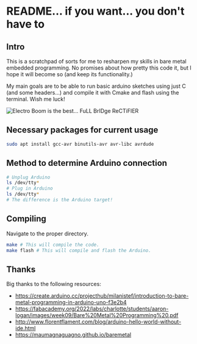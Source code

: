 # README... if you want... you don't have to
## Intro
This is a scratchpad of sorts for me to resharpen my skills in bare metal embedded programming. No promises about how pretty this code it, but I hope it will become so (and keep its functionality.)

My main goals are to be able to run basic arduino sketches using just C (and some headers...) and compile it with Cmake and flash using the terminal. Wish me luck!

![Electro Boom is the best... FuLL BrIDge ReCTiFIER](https://media.tenor.com/KVq7WxhhrUgAAAAd/electro-boom.gif) 


## Necessary packages for current usage
```sh
sudo apt install gcc-avr binutils-avr avr-libc avrdude
```

## Method to determine Arduino connection
```sh
# Unplug Arduino
ls /dev/tty*
# Plug in Arduino
ls /dev/tty*
# The difference is the Arduino target!
```

## Compiling

Navigate to the proper directory.
```sh
make # This will compile the code.
make flash # This will compile and flash the Arduino.
```

<!-- ## Current compilation step until I get a working Makefile or CMAKELISTS
```sh
avr-gcc -Os -DF_CPU=16000000UL -mmcu=atmega328p -c -o blinkLED.o blinkLED.c
avr-gcc -mmcu=atmega328p blinkLED.o -o blinkLED.exe
avr-objcopy -O ihex -R .eeprom blinkLED.exe blinkLED.hex
avrdude -F -V -c arduino -p ATMEGA328P -P /dev/ttyUSB0 -b 115200 -U flash:w:blinkLED.hex
``` -->

## Thanks
Big thanks to the following resources:
* https://create.arduino.cc/projecthub/milanistef/introduction-to-bare-metal-programming-in-arduino-uno-f3e2b4
* https://fabacademy.org/2022/labs/charlotte/students/aaron-logan/images/week09/Bare%20Metal%20Programming%20.pdf
* http://www.florentflament.com/blog/arduino-hello-world-without-ide.html
* https://maumagnaguagno.github.io/baremetal